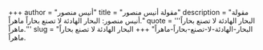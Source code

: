 +++
author = "أنيس منصور"
title = "مقولة أنيس منصور"
description = "مقولة أنيس منصور: البحار الهادئة لا تصنع بحاراً ماهراً."
quote = '''البحار الهادئة لا تصنع بحاراً ماهراً.'''
slug = "البحار-الهادئة-لا-تصنع-بحاراً-ماهراً"
+++
البحار الهادئة لا تصنع بحاراً ماهراً.

